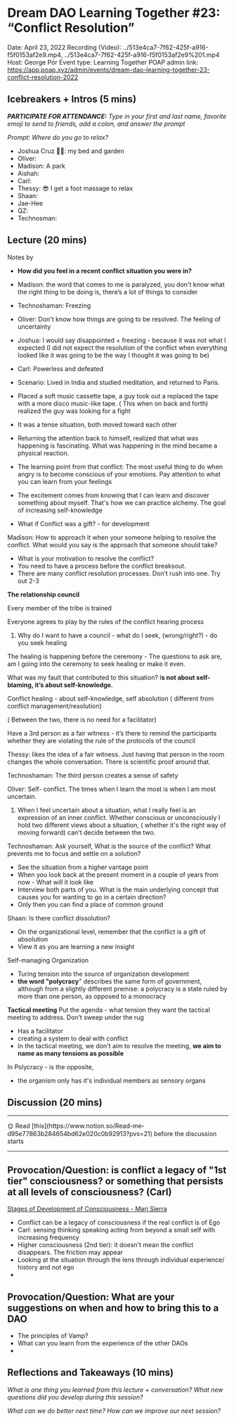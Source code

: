 # Dream DAO Learning Together #23: “Conflict Resolution”

Date: April 23, 2022
Recording (Video): ../513e4ca7-7f62-425f-a916-f5f0153af2e9.mp4, ../513e4ca7-7f62-425f-a916-f5f0153af2e9%201.mp4
Host: George Pór
Event type: Learning Together
POAP admin link: https://app.poap.xyz/admin/events/dream-dao-learning-together-23-conflict-resolution-2022

## Icebreakers + Intros (5 mins)

***PARTICIPATE FOR ATTENDANCE:** Type in your first and last name, favorite emoji to send to friends, add a colon, and answer the prompt*

*Prompt: Where do you go to relax?*

- Joshua Cruz ✌🏻: my bed and garden
- Oliver:
- Madison: A park
- Aishah:
- Carl:
- Thessy: 😎 I get a foot massage to relax
- Shaan:
- Jae-Hee
- QZ:
- Technosman:

## Lecture (20 mins)

Notes by <Aishah>

- **How did you feel in a recent conflict situation you were in?**
- Madison: the word that comes to me is paralyzed, you don't know what the right thing to be doing is, there’s a lot of things to consider
- Technoshaman: Freezing
- Oliver: Don't know how things are going to be resolved. The feeling of uncertainty
- Joshua: I would say disappointed + freezing - because it was not what I expected (I did not expect the resolution of the conflict when everything looked like it was going to be the way I thought it was going to be)
- Carl: Powerless and defeated

- Scenario: Lived in India and studied meditation, and returned to Paris.
- Placed a soft music cassette tape, a guy took out a replaced the tape with a more disco music-like tape. ( This when on back and forth) realized the guy was looking for a fight
- It was a tense situation, both moved toward each other
- Returning the attention back to himself, realized that what was happening is fascinating. What was happening in the mind became a physical reaction.
- The learning point from that conflict: The most useful thing to do when angry is to become conscious of your emotions. Pay attention to what you can learn from your feelings
- The excitement comes from knowing that I can learn and discover something about myself. That's how we can practice alchemy. The goal of increasing self-knowledge
- What if Conflict was a gift? - for development

Madison: How to approach it when your someone helping to resolve the conflict. What would you say is the approach that someone should take? 

- What is your motivation to resolve the conflict?
- You need to have a process before the conflict breaksout.
- There are many conflict resolution processes. Don’t rush into one. Try out 2-3

**The relationship council**

Every member of the tribe is trained 

Everyone agrees to play by the rules of the conflict hearing process 

1) Why do I want to have a council - what do I seek, (wrong/right?) - do you seek healing 

The healing is happening before the ceremony - The questions to ask are, am I going into the ceremony to seek healing or make it even. 

What was my fault that contributed to this situation? I**s not about self-blaming, it’s about self-knowledge.** 

Conflict healing - about self-knowledge, self absolution  ( different from conflict management/resolution) 

( Between the two, there is no need for a facilitator)  

Have a 3rd person as a fair witness - it’s there to remind the participants whether they are violating the rule of the protocols of the council 

Thessy:  likes the idea of a fair witness. Just having that person in the room changes the whole conversation. There is scientific proof around that.

Technoshaman: The third person creates a sense of safety 

Oliver: Self- conflict. The times when I learn the most is when I am most uncertain. 

1) When I feel uncertain about a situation, what I really feel is an expression of an inner conflict. Whether conscious or unconsciously I hold two different views about a situation, ( whether it's the right way of moving forward) can't decide between the two. 

Technoshaman: Ask yourself, What is the source of the conflict? What prevents me to focus and settle on a solution? 

- See the situation from a higher vantage point
- When you look back at the present moment in a couple of years from now - What will it look like
- Interview both parts of you. What is the main underlying concept that causes you for wanting to go in a certain direction?
- Only then you can find a place of common ground

Shaan: Is there conflict dissolution? 

- On the organizational level, remember that the conflict is a gift of absolution
- View it as you are learning a new insight

Self-managing Organization

- Turing tension into the source of organization development
- **the word "polycracy**" describes the same form of government, although from a slightly different premise: a polycracy is a state ruled by more than one person, as opposed to a monocracy

**Tactical meeting** 
Put the agenda - what tension they want the tactical meeting to address. 
Don’t sweep under the rug 

- Has a facilitator
- creating a system to deal with conflict
- In the tactical meeting, we don't aim to resolve the meeting, **we aim to name as many tensions as possible**

In Polycracy - is the opposite, 

- the organism only has it's individual members as sensory organs

## Discussion (20 mins)

---

<aside>
🌞 Read [this](https://www.notion.so/Read-me-d95e77863b284654bd62e020c0b92913?pvs=21) before the discussion starts

</aside>

---

## Provocation/Question: is conflict a legacy of "1st tier" consciousness? or something that persists at all levels of consciousness? (Carl)

[Stages of Development of Consciousness - Mari Sierra](http://www.marisierra.com/theweightofanidea/stages-of-development-of-cultural-consciousness)

- Conflict can be a legacy of consciousness if the real conflict is of Ego
- Carl: sensing thinking speaking acting from beyond a small self with increasing frequency
- Higher consciousness (2nd tier): it doesn't mean the conflict disappears. The friction may appear
- Looking at the situation through the lens through individual experience/ history and not ego
- 

## Provocation/Question: What are your suggestions on when and how to bring this to a DAO

- The principles of Vamp?
- What can you learn from the experience of the other DAOs
- 

## Reflections and Takeaways (10 mins)

*What is one thing you learned from this lecture + conversation? What new questions did you develop during this session?*

*What can we do better next time? How can we improve our next session?*